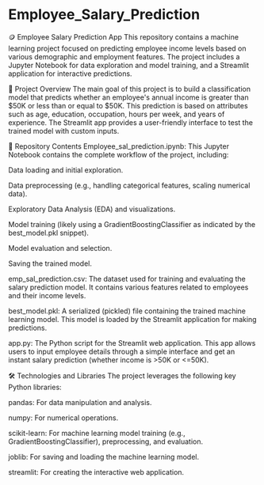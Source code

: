 # Employee_Salary_Prediction
🪙 Employee Salary Prediction App
This repository contains a machine learning project focused on predicting employee income levels based on various demographic and employment features. The project includes a Jupyter Notebook for data exploration and model training, and a Streamlit application for interactive predictions.

🌟 Project Overview
The main goal of this project is to build a classification model that predicts whether an employee's annual income is greater than $50K or less than or equal to $50K. This prediction is based on attributes such as age, education, occupation, hours per week, and years of experience. The Streamlit app provides a user-friendly interface to test the trained model with custom inputs.

📁 Repository Contents
Employee_sal_prediction.ipynb: This Jupyter Notebook contains the complete workflow of the project, including:

Data loading and initial exploration.

Data preprocessing (e.g., handling categorical features, scaling numerical data).

Exploratory Data Analysis (EDA) and visualizations.

Model training (likely using a GradientBoostingClassifier as indicated by the best_model.pkl snippet).

Model evaluation and selection.

Saving the trained model.

emp_sal_prediction.csv: The dataset used for training and evaluating the salary prediction model. It contains various features related to employees and their income levels.

best_model.pkl: A serialized (pickled) file containing the trained machine learning model. This model is loaded by the Streamlit application for making predictions.

app.py: The Python script for the Streamlit web application. This app allows users to input employee details through a simple interface and get an instant salary prediction (whether income is >50K or <=50K).

🛠️ Technologies and Libraries
The project leverages the following key Python libraries:

pandas: For data manipulation and analysis.

numpy: For numerical operations.

scikit-learn: For machine learning model training (e.g., GradientBoostingClassifier), preprocessing, and evaluation.

joblib: For saving and loading the machine learning model.

streamlit: For creating the interactive web application.
